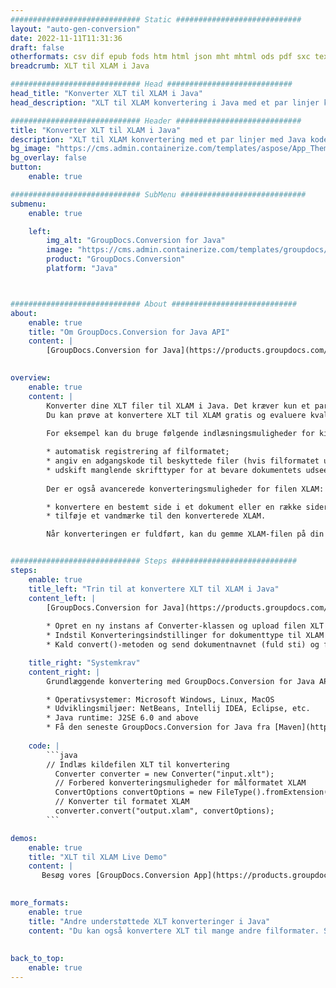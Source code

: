 ```yaml
---
############################# Static ############################
layout: "auto-gen-conversion"
date: 2022-11-11T11:31:36
draft: false
otherformats: csv dif epub fods htm html json mht mhtml ods pdf sxc tex tsv xlam xls xlsb xlsm xlsx xlt xltm xltx xml xps
breadcrumb: XLT til XLAM i Java

############################# Head ############################
head_title: "Konverter XLT til XLAM i Java"
head_description: "XLT til XLAM konvertering i Java med et par linjer kode. Konverter over 160 filformater ved hjælp af GroupDocs dokumentkonverterings-API for Java"

############################# Header ############################
title: "Konverter XLT til XLAM i Java"
description: "XLT til XLAM konvertering med et par linjer med Java kode"
bg_image: "https://cms.admin.containerize.com/templates/aspose/App_Themes/V3/images/bg/header1.png"
bg_overlay: false
button:
    enable: true

############################# SubMenu ############################
submenu:
    enable: true

    left:
        img_alt: "GroupDocs.Conversion for Java"
        image: "https://cms.admin.containerize.com/templates/groupdocs/images/product-logos/90x90-noborder/groupdocs-conversion-java.png"
        product: "GroupDocs.Conversion"
        platform: "Java"



############################# About ############################
about:
    enable: true
    title: "Om GroupDocs.Conversion for Java API"
    content: |
        [GroupDocs.Conversion for Java](https://products.groupdocs.com/conversion/java/) er en avanceret filformatkonverterings-API til konvertering mellem populære billed- og dokumentformater såsom Microsoft Office, OpenDocument, PDF, HTML, e-mail, CAD. og meget mere med blot et par linjer kode. Den native API registrerer automatisk formaterne af de originale dokumenter og tilbyder mange muligheder for at tilpasse de konverterede dokumenter. Sammen med funktionen til at udtrække information fra et dokument, understøtter den også caching af konverteringsresultaterne til den lokale disk som standard. Enhver form for cachelagring kan dog understøttes ved at implementere de passende grænseflader - Amazon S3, Dropbox, Google Drive, Windows Azure, Reddis eller andre.
    

overview:
    enable: true
    content: |
        Konverter dine XLT filer til XLAM i Java. Det kræver kun et par linjer med Java kode på enhver platform efter eget valg, såsom Windows, Linux, macOS.
        Du kan prøve at konvertere XLT til XLAM gratis og evaluere kvaliteten af ​​konverteringsresultaterne. Sammen med simple filkonverteringsscripts kan du prøve mere sofistikerede muligheder for at indlæse XLT-kildefilen og gemme XLAM-outputtet. 
        
        For eksempel kan du bruge følgende indlæsningsmuligheder for kilden XLT:

        * automatisk registrering af filformatet;
        * angiv en adgangskode til beskyttede filer (hvis filformatet understøtter det);
        * udskift manglende skrifttyper for at bevare dokumentets udseende.
        
        Der er også avancerede konverteringsmuligheder for filen XLAM:

        * konvertere en bestemt side i et dokument eller en række sider;
        * tilføje et vandmærke til den konverterede XLAM.

        Når konverteringen er fuldført, kan du gemme XLAM-filen på din lokale filsti eller på et tredjepartslager såsom FTP, Amazon S3, Google Drive, Dropbox osv. Bemærk venligst - for at konvertere XLT til XLAM, behøver du ikke installere yderligere software, såsom MS Office, Open Office, Adobe Acrobat Reader osv.


############################# Steps ############################
steps:
    enable: true
    title_left: "Trin til at konvertere XLT til XLAM i Java"
    content_left: |
        [GroupDocs.Conversion for Java](https://products.groupdocs.com/conversion/java/) giver udviklere mulighed for nemt at konvertere XLT fil til XLAM med et par linjer kode.
        
        * Opret en ny instans af Converter-klassen og upload filen XLT med den fulde sti
        * Indstil Konverteringsindstillinger for dokumenttype til XLAM
        * Kald convert()-metoden og send dokumentnavnet (fuld sti) og formatet (XLAM) som en parameter

    title_right: "Systemkrav"
    content_right: |
        Grundlæggende konvertering med GroupDocs.Conversion for Java API kan udføres med blot et par linjer kode. Vores API'er understøttes på alle større platforme og operativsystemer. Før du udfører koden nedenfor, skal du sørge for, at du har følgende forudsætninger installeret på dit system.

        * Operativsystemer: Microsoft Windows, Linux, MacOS
        * Udviklingsmiljøer: NetBeans, Intellij IDEA, Eclipse, etc.
        * Java runtime: J2SE 6.0 and above
        * Få den seneste GroupDocs.Conversion for Java fra [Maven](https://repository.groupdocs.com/webapp/#/artifacts/browse/tree/General/repo/com/groupdocs/groupdocs-conversion)
         
    code: |
        ```java    
        // Indlæs kildefilen XLT til konvertering
          Converter converter = new Converter("input.xlt");
          // Forbered konverteringsmuligheder for målformatet XLAM
          ConvertOptions convertOptions = new FileType().fromExtension("xlam").getConvertOptions();
          // Konverter til formatet XLAM
          converter.convert("output.xlam", convertOptions);
        ```

demos:
    enable: true
    title: "XLT til XLAM Live Demo"
    content: |
       Besøg vores [GroupDocs.Conversion App](https://products.groupdocs.app/conversion/family) websted, og prøv XLT til XLAM konvertering nu. Den gratis demo har følgende fordele
          

more_formats:
    enable: true
    title: "Andre understøttede XLT konverteringer i Java"
    content: "Du kan også konvertere XLT til mange andre filformater. Se venligst listen nedenfor."
       
       
back_to_top:
    enable: true
---
```

